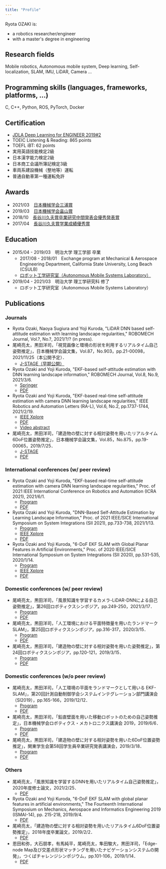 ```yaml
---
title: "Profile"
---
```


Ryota OZAKI is:
-  a robotics researcher/engineer
-  with a master's degree in engineering

## Research fields
Mobile robotics, Autonomous mobile system, Deep learning, Self-localization, SLAM, IMU, LiDAR, Camera ...

## Programming skills (languages, frameworks, platforms, ...)
C, C++, Python, ROS, PyTorch, Docker

## Certification
- [JDLA Deep Learning for ENGINEER 2019#2](https://www.jdla.org/news/20190909001/)
- TOEIC Listening & Reading: 865 points
- TOEFL iBT: 62 points
- 実用英語技能検定2級
- 日本漢字能力検定2級
- 日本商工会議所簿記検定3級
- 車両系建設機械（整地等）運転
- 普通自動車第一種運転免許

## Awards
- 2021/03　[日本機械学会三浦賞](https://www.jsme.or.jp/event_project/award/miura-award/)
- 2019/03　[日本機械学会畠山賞](https://www.jsme.or.jp/archive/award/shou4-18.pdf)
- 2018/10　[長谷川久夫賞卒業研究中間発表会優秀発表賞](http://www.isc.meiji.ac.jp/~mech/HasegawaHisaoAward/index.html)
- 2017/04　[長谷川久夫賞学業成績優秀賞](http://www.isc.meiji.ac.jp/~mech/HasegawaHisaoAward/index.html)

## Education
- 2015/04 - 2019/03　明治大学 理工学部 卒業
  - 2017/08 - 2018/01　Exchange program at Mechanical & Aerospace Engineering Department, California State University, Long Beach (CSULB)
  - [ロボット工学研究室（Autonomous Mobile Systems Laboratory）](https://amslab.tech/)
- 2019/04 - 2021/03　明治大学 理工学研究科 修了
  - ロボット工学研究室（Autonomous Mobile Systems Laboratory）

## Publications

### Journals
- Ryota Ozaki, Naoya Sugiura and Yoji Kuroda, "LiDAR DNN based self-attitude estimation with learning landscape regularities," ROBOMECH Journal, Vol.?, No.?, 2021/?/? (in press).
- 尾崎亮太，黒田洋司，「視覚画像と環境の形状を利用するリアルタイム自己姿勢推定」，日本機械学会論文集，Vol.87，No.903，pp.21-00098，2021/11/25（本公開予定）．
  - [J-STAGE（早期公開）](https://www.jstage.jst.go.jp/article/transjsme/advpub/0/advpub_21-00098/_article/-char/ja)
- Ryota Ozaki and Yoji Kuroda, "EKF-based self-attitude estimation with DNN learning landscape information," ROBOMECH Journal, Vol.8, No.9, 2021/3/6.
  - [Springer](https://doi.org/10.1186/s40648-021-00196-3)
  - [PDF](https://ozakiryota.github.io/about_me/papers/robomechjournal_2021_03.pdf)
- Ryota Ozaki and Yoji Kuroda, "EKF-based real-time self-attitude estimation with camera DNN learning landscape regularities," IEEE Robotics and Automation
Letters (RA-L), Vol.6, No.2, pp.1737-1744, 2021/2/19.
  - [IEEE Xplore](https://ieeexplore.ieee.org/document/9359333)
  - [PDF](https://ozakiryota.github.io/about_me/papers/ral_2021_02.pdf)
  - [Video abstract](https://photos.app.goo.gl/Sykqoau5MabDpg1i6)
- 尾崎亮太，黒田洋司，「建造物の壁に対する相対姿勢を用いたリアルタイム6DoF位置姿勢推定」，日本機械学会論文集，Vol.85，No.875，pp.19-00065，2019/7/25．
  - [J-STAGE](https://www.jstage.jst.go.jp/article/transjsme/85/875/85_19-00065/_article/-char/ja)
  - [PDF](https://ozakiryota.github.io/about_me/papers/transjsme_2019_07.pdf)

### International conferences (w/ peer review)
- Ryota Ozaki and Yoji Kuroda, "EKF-based real-time self-attitude estimation with camera DNN learning landscape regularities," Proc. of 2021 IEEE International Conference on Robotics and Automation (ICRA 2021), 2021/6/1.
  - [Program](https://ras.papercept.net/conferences/conferences/ICRA21/program/ICRA21_ContentListWeb_1.html#tudt19_03)
  - [PDF](https://ozakiryota.github.io/about_me/papers/icra_2021.pdf)
- Ryota Ozaki and Yoji Kuroda, "DNN-Based Self-Attitude Estimation by Learning Landscape Information," Proc. of 2021 IEEE/SICE International Symposium on System Integrations (SII 2021), pp.733-738, 2021/1/13.
  - [Program](https://ras.papercept.net/conferences/scripts/rtf/SII21_ContentListWeb_4.html#thb1_04)
  - [IEEE Xplore](https://ieeexplore.ieee.org/document/9382642)
  - [PDF](https://ozakiryota.github.io/about_me/papers/sii_2021.pdf)
- Ryota Ozaki and Yoji Kuroda, "6-DoF EKF SLAM with Global Planar Features in Artificial Environments," Proc. of 2020 IEEE/SICE International Symposium on System Integrations (SII 2020), pp.531-535, 2020/1/14.
  - [Program](https://ras.papercept.net/conferences/conferences/SII20/program/SII20_ContentListWeb_2.html#mo3d_04)
  - [IEEE Xplore](https://ieeexplore.ieee.org/document/9026222)
  - [PDF](https://ozakiryota.github.io/about_me/papers/sii_2020.pdf)

### Domestic conferences (w/ peer review)
- 尾崎亮太，黒田洋司，「風景知識を学習するカメラ-LiDAR-DNNによる自己姿勢推定」，第26回ロボティクスシンポジア，pp.249-250，2021/3/17．
  - [Program](http://www.robotics-symposia.org/26th/26th_files/Programme_26RS.pdf#page=9)
  - [PDF](https://ozakiryota.github.io/about_me/papers/robosym_2021.pdf)
- 尾崎亮太，黒田洋司，「人工環境における平面特徴量を用いたランドマークSLAM」，第25回ロボティクスシンポジア，pp.316-317，2020/3/15．
  - [Program](http://www.robotics-symposia.org/25th/25th_files/rs25-program_ver2.pdf#page=6)
  - [PDF](https://ozakiryota.github.io/about_me/papers/robosym_2020.pdf)
- 尾崎亮太，黒田洋司，「建造物の壁に対する相対姿勢を用いた姿勢推定」，第24回ロボティクスシンポジア，pp.120-121，2019/3/15．
  - [Program](http://www.robotics-symposia.org/24th/24th_files/rs24-program_f.pdf#page=13)
  - [PDF](https://ozakiryota.github.io/about_me/papers/robosym_2019.pdf)

### Domestic conferences (w/o peer review)
- 尾崎亮太，黒田洋司，「人工環境の平面をランドマークとして用いる EKF-SLAM」，第20回計測自動制御学会システムインテグレーション部門講演会（SI2019），pp.165-166，2019/12/12．
  - [Program](https://www.sice-si.org/conf/si2019/%E3%83%97%E3%83%AD%E3%82%B0%E3%83%A9%E3%83%A0%E8%A9%B3%E7%B4%B0_%E8%A8%82%E6%AD%A3%E7%89%88(20191213).pdf#page=18)
  - [PDF](https://ozakiryota.github.io/about_me/papers/si_2019.pdf)
- 尾崎亮太，黒田洋司，「鉛直壁面を用いた移動ロボットのための自己姿勢推定」，日本機械学会ロボティクス・メカトロニクス講演会 2019，2019/6/6．
  - [Program](http://robomech.org/2019/wp-content/uploads/2019/05/RM19_program_v05.pdf#page=46)
  - [PDF](https://ozakiryota.github.io/about_me/papers/robomech_2019.pdf)
- 尾崎亮太，黒田洋司，「建造物の壁に対する相対姿勢を用いた6DoF位置姿勢推定」，関東学生会第58回学生員卒業研究発表講演会，2019/3/18．
  - [Program](https://www.jsme.or.jp/event/2018-33222/)
  - [PDF](https://ozakiryota.github.io/about_me/papers/kantojsme_2019.pdf)

### Others
- 尾崎亮太，「風景知識を学習するDNNを用いたリアルタイム自己姿勢推定」，2020年度修士論文，2021/2/25．
  - [PDF](https://ozakiryota.github.io/about_me/papers/master_thesis.pdf)
- Ryota Ozaki and Yoji Kuroda, "6-DoF EKF SLAM with global planar features in artificial environments," The Fourteenth International Symposium on Mechanics, Aerospace and Informatics Engineering 2019 (ISMAI-14), pp. 215-218, 2019/9/4.
  - [PDF](https://ozakiryota.github.io/about_me/papers/ismai_2019.pdf)
- 尾崎亮太，「建造物の壁に対する相対姿勢を用いたリアルタイム6DoF位置姿勢推定」，2018年度卒業論文，2019/2/2．
  - [PDF](https://ozakiryota.github.io/about_me/papers/bachelor_thesis.pdf)
- 恩田和弥，大石朋孝，有馬純平，尾崎亮太，隼田駿大，黒田洋司，「Edge-node Map及び交差点形状マッチングを用いたナビゲーションシステムの開発」，つくばチャレンジシンポジウム，pp.101-106，2019/1/14．
  - [PDF](https://ozakiryota.github.io/about_me/papers/tsukubachallenge_2018.pdf)
